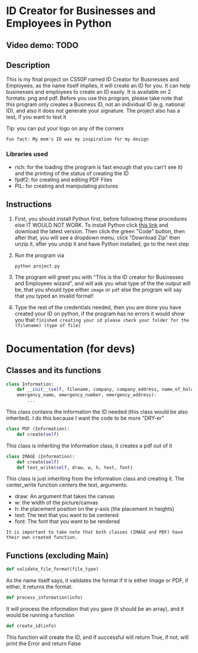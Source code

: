 # ID Creator for Businesses and Employees in Python

## Video demo: TODO

## Description

This is my final project on CS50P named ID Creator for Businesses and Employees, as the name itself implies, it will create an ID for you. It can help businesses and employees to create an ID easily. It is available on 2 formats: png and pdf. Before you use this program, please take note that this program only creates a Business ID, not an individual ID (e.g. national ID), and also it does not generate your signature. The project also has a test, if you want to test it

Tip: you can put your logo on any of the corners

```
Fun fact: My mom's ID was my inspiration for my design
```

### Libraries used

- rich: for the loading (the program is fast enough that you can't see it) and the printing of the status of creating the ID
- fpdf2: for creating and editing PDF Files
- PIL: for creating and manipulating pictures

## Instructions

1. First, you should install Python first, before following these procedures else IT WOULD NOT WORK. To install Python click [this link](https://www.python.org/downloads/) and download the latest version. Then click the green "Code" button, then after that, you will see a dropdown menu, click "Download Zip" then unzip it, after you unzip it and have Python installed, go to the next step
2. Run the program via
   ```
   python project.py
   ```
3. The program will greet you with "This is the ID creator for Businesses and Employees wizard", and will ask you what type of the
   the output will be, that you should type either `image` or `pdf` else the program will say that you typed an invalid format!

4. Type the rest of the credentials needed, then you are done you have created your ID on python, if the program has no errors it would show you that `finished creating your id please check your folder for the (filename) (type of file)`

# Documentation (for devs)

## Classes and its functions

```python
class Information:
    def __init__(self, filename, company, company_address, name_of_holder, nickname, department, position,
    emergency_name, emergency_number, emergency_address):
        ...
```

This class contains the Information the ID needed (this class would be also inherited). I do this because I want the code to be more "DRY-er"

```python
class PDF (Information):
    def create(self)
```

This class is inheriting the Information class, it creates a pdf out of it

```python
class IMAGE (Information):
    def create(self)
    def text_write(self, draw, w, h, text, font)
```

This class is just inheriting from the Information class and creating it. The center_write function centers the text, arguments:

- draw: An argument that takes the canvas
- w: the width of the picture/canvas
- h: the placement position on the y-axis (the placement in heights)
- text: The text that you want to be centered
- font: The font that you want to be rendered

```
It is important to take note that both classes (IMAGE and PDF) have their own created function.
```

## Functions (excluding Main)

```python
def validate_file_format(file_type)
```

As the name itself says, it validates the format if it is either Image or PDF, if either, it returns the format.

```python
def process_information(info)
```

It will process the information that you gave (it should be an array), and it would be running a function

```python
def create_id(info)
```

This function will create the ID, and if successful will return True, if not, will print the Error and return False
